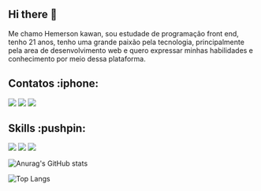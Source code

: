 ## Hi there :rocket:

Me chamo Hemerson kawan, sou estudade de programação front end, tenho 21 anos, tenho uma grande paixão pela tecnologia, principalmente pela area de desenvolvimento web
e quero expressar minhas habilidades e conhecimento por meio dessa plataforma.

 <h2>Contatos :iphone: </h2>

 
<a href="https://api.whatsapp.com/send?phone=5586988539189"><img src="https://img.shields.io/badge/WhatsApp-25D366?style=for-the-badge&logo=whatsapp&logoColor=white"></a>
<a href="https://www.instagram.com/hemerson_kawan_/profilecard/?igsh=MWZhOHd2dW16ZTM5cA==/"> <img src="https://img.shields.io/badge/Instagram-E4405F?style=for-the-badge&logo=instagram&logoColor=white"></a>
<a href="https://www.linkedin.com/in/hemerson-kawan-157215262/"><img src="https://img.shields.io/badge/LinkedIn-0077B5?style=for-the-badge&logo=linkedin&logoColor=white"></a>

<h2>Skills :pushpin: </h2>

<img src="https://img.shields.io/badge/HTML5-E34F26?style=for-the-badge&logo=html5&logoColor=white">
<img src="https://img.shields.io/badge/CSS-239120?&style=for-the-badge&logo=css3&logoColor=white">
<img src="https://img.shields.io/badge/JavaScript-F7DF1E?style=for-the-badge&logo=javascript&logoColor=black">


![Anurag's GitHub stats](https://github-readme-stats.vercel.app/api?username=Hemerson19&show_icons=true&theme=transparent)

![Top Langs](https://github-readme-stats.vercel.app/api/top-langs/?username=Hemerson19&layout=compact)



